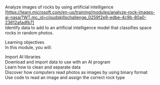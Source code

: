Analyze images of rocks by using artificial intelligence
[https://learn.microsoft.com/en-us/training/modules/analyze-rock-images-ai-nasa/?WT.mc_id=cloudskillschallenge_0259f2e9-edbe-4c9b-80a0-23612afadfb7]<br>
Identify data to add to an artificial intelligence model that classifies space rocks in random photos.<br>

Learning objectives<br>
In this module, you will:<br>

Import AI libraries<br>
Download and import data to use with an AI program<br>
Learn how to clean and separate data<br>
Discover how computers read photos as images by using binary format<br>
Use code to read an image and assign the correct rock type<br>
